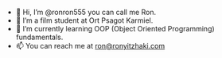 - 👋 Hi, I’m @ronron555 you can call me Ron.
- 🎥 I’m a film student at Ort Psagot Karmiel.
- 🌱 I’m currently learning OOP (Object Oriented Programming) fundamentals.
- 📫 You can reach me at ron@ronyitzhaki.com

<!---
ronron555/ronron555 is a ✨ special ✨ repository because its `README.md` (this file) appears on your GitHub profile.
You can click the Preview link to take a look at your changes.
--->
